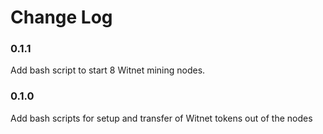 # Change Log

### 0.1.1
Add bash script to start 8 Witnet mining nodes.

### 0.1.0
Add bash scripts for setup and transfer of Witnet tokens out of the nodes
